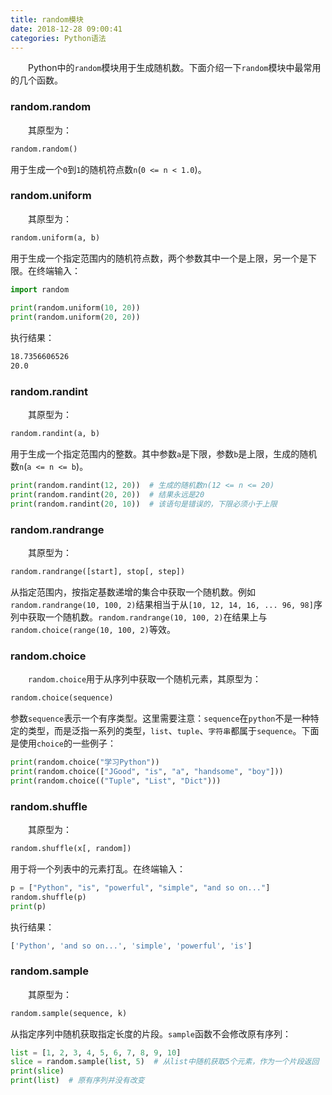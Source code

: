 ```yaml
---
title: random模块
date: 2018-12-28 09:00:41
categories: Python语法
---
```

&emsp;&emsp;Python中的`random`模块用于生成随机数。下面介绍一下`random`模块中最常用的几个函数。

### random.random

&emsp;&emsp;其原型为：

``` python
random.random()
```

用于生成一个`0`到`1`的随机符点数`n`(`0 <= n < 1.0`)。

### random.uniform

&emsp;&emsp;其原型为：

``` python
random.uniform(a, b)
```

用于生成一个指定范围内的随机符点数，两个参数其中一个是上限，另一个是下限。在终端输入：

``` python
import random
​
print(random.uniform(10, 20))
print(random.uniform(20, 20))
```

执行结果：

``` bash
18.7356606526
20.0
```

### random.randint

&emsp;&emsp;其原型为：

``` python
random.randint(a, b)
```

用于生成一个指定范围内的整数。其中参数`a`是下限，参数`b`是上限，生成的随机数`n`(`a <= n <= b`)。

``` python
print(random.randint(12, 20))  # 生成的随机数n(12 <= n <= 20)
print(random.randint(20, 20))  # 结果永远是20
print(random.randint(20, 10))  # 该语句是错误的，下限必须小于上限
```

### random.randrange

&emsp;&emsp;其原型为：

``` python
random.randrange([start], stop[, step])
```

从指定范围内，按指定基数递增的集合中获取一个随机数。例如`random.randrange(10, 100, 2)`结果相当于从`[10, 12, 14, 16, ... 96, 98]`序列中获取一个随机数。`random.randrange(10, 100, 2)`在结果上与`random.choice(range(10, 100, 2)`等效。

### random.choice

&emsp;&emsp;`random.choice`用于从序列中获取一个随机元素，其原型为：

``` python
random.choice(sequence)
```

参数`sequence`表示一个有序类型。这里需要注意：`sequence`在`python`不是一种特定的类型，而是泛指一系列的类型，`list`、`tuple`、`字符串`都属于`sequence`。下面是使用`choice`的一些例子：

``` python
print(random.choice("学习Python"))
print(random.choice(["JGood", "is", "a", "handsome", "boy"]))
print(random.choice(("Tuple", "List", "Dict")))
```

### random.shuffle

&emsp;&emsp;其原型为：

``` python
random.shuffle(x[, random])
```

用于将一个列表中的元素打乱。在终端输入：

``` python
p = ["Python", "is", "powerful", "simple", "and so on..."]
random.shuffle(p)
print(p)
```

执行结果：

``` bash
['Python', 'and so on...', 'simple', 'powerful', 'is']
```

### random.sample

&emsp;&emsp;其原型为：

``` python
random.sample(sequence, k)
```

从指定序列中随机获取指定长度的片段。`sample`函数不会修改原有序列：

``` python
list = [1, 2, 3, 4, 5, 6, 7, 8, 9, 10]
slice = random.sample(list, 5)  # 从list中随机获取5个元素，作为一个片段返回
print(slice)
print(list)  # 原有序列并没有改变
```
